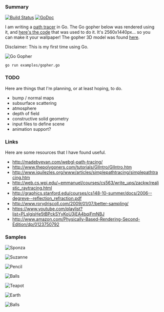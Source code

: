 ### Summary

[![Build Status](https://travis-ci.org/fogleman/pt.png)](https://travis-ci.org/fogleman/pt) [![GoDoc](https://godoc.org/github.com/fogleman/pt/pt?status.svg)](https://godoc.org/github.com/fogleman/pt/pt)

I am writing a [path tracer](http://en.wikipedia.org/wiki/Path_tracing) in Go. The Go gopher below was rendered using it, and [here's the code](https://github.com/fogleman/pt/blob/master/examples/gopher.go) that was used to do it. It's 2560x1440px... so you can make it your wallpaper! The gopher 3D model was found [here](https://github.com/golang-samples/gopher-3d).

Disclaimer: This is my first time using Go.

![Go Gopher](http://i.imgur.com/buSF7m5.png)

    go run examples/gopher.go

### TODO

Here are things that I'm planning, or at least hoping, to do.

* bump / normal maps
* subsurface scattering
* atmosphere
* depth of field
* constructive solid geometry
* input files to define scene
* animation support?

### Links

Here are some resources that I have found useful.

* http://madebyevan.com/webgl-path-tracing/
* http://www.thepolygoners.com/tutorials/GIIntro/GIIntro.htm
* http://www.iquilezles.org/www/articles/simplepathtracing/simplepathtracing.htm
* http://web.cs.wpi.edu/~emmanuel/courses/cs563/write_ups/zackw/realistic_raytracing.html
* http://graphics.stanford.edu/courses/cs148-10-summer/docs/2006--degreve--reflection_refraction.pdf
* http://www.rorydriscoll.com/2009/01/07/better-sampling/
* https://www.youtube.com/playlist?list=PLslgisHe5tBPckSYyKoU3jEA4bqiFmNBJ
* http://www.amazon.com/Physically-Based-Rendering-Second-Edition/dp/0123750792

### Samples

![Sponza](http://i.imgur.com/wjNZJPT.png)

![Suzanne](http://i.imgur.com/eI5yLu7.png)

![Pencil](http://i.imgur.com/m6drd9s.png)

![Balls](http://i.imgur.com/2PNvTgE.png)

![Teapot](http://i.imgur.com/2bVB9PL.png)

![Earth](http://i.imgur.com/zCPDKbt.png)

![Balls](http://i.imgur.com/zHRmmeP.png)
